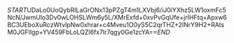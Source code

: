 $START$UDaLo0UoQybRILaGrONx13pPZgT4m1LXVbj6/iJ0iYXhz5LW1oxmFc5NcN/JwmUlo3Dv0wLOHSLWm6y5L/XMrExfd+0xvPvGqUfe+jrIHFtq+Apxw6BC3UEboXuRczWtvlpNw0xhrar+c4Mveu1O0yS5C2qrTHZ+2INrY9H2+RAtsM0JGFIlgp+YV459FbLoLQZl6fx7lr7qgy0Ge1zcYA==$END$